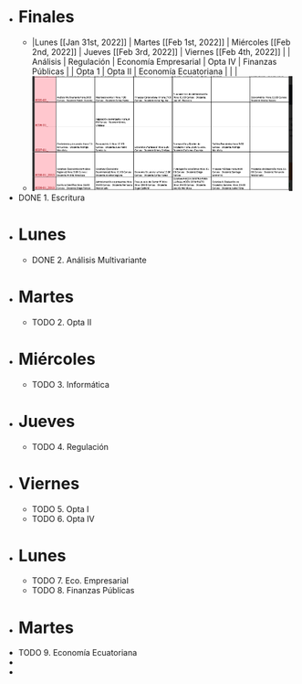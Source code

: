 - # Finales
	- |Lunes [[Jan 31st, 2022]] | Martes [[Feb 1st, 2022]] |  Miércoles [[Feb 2nd, 2022]] |  Jueves [[Feb 3rd, 2022]] |  Viernes [[Feb 4th, 2022]] |
	  |  Análisis  | Regulación    |  Economía Empresarial    |  Opta IV  |  Finanzas Públicas  |
	  | Opta 1  |  Opta II   |   Economía Ecuatoriana  |   |   |
	- ![image.png](../assets/image_1643061761054_0.png)
- DONE  1. Escritura
- # Lunes
	- DONE 2. Análisis Multivariante
- # Martes
	- TODO 2. Opta II
- # Miércoles
	- TODO 3. Informática
- # Jueves
	- TODO 4. Regulación
- # Viernes
	- TODO 5. Opta I
	- TODO 6. Opta IV
- # Lunes
	- TODO 7. Eco. Empresarial
	- TODO 8. Finanzas Públicas
- # Martes
- TODO 9. Economía Ecuatoriana
-
-